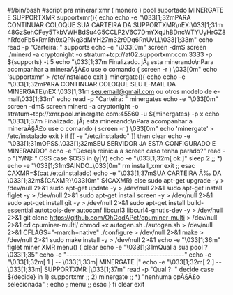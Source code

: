 #!/bin/bash
#script pra minerar xmr ( monero ) pool suportado MINERGATE E SUPPORTXMR
supportxmr(){
	echo
	echo -e "\033[1;32mPARA CONTINUAR COLOQUE SUA CARTEIRA DA SUPPORTXMR\nEX:\033[1;31m 48GzSehCFey5TkbVWHBdSu4G5CCLP2V6C7DmYXqJhBDncWTYUyHrGZ8hRfdoFb5xRmRh9xQPNg3dMYH27m32r9Dq6RnUvLL\033[1;33m"
	echo
	read -p "Carteira: " supports
	echo -e "\033[0m"
	screen -dmS screen ./minerd -a cryptonight -o stratum+tcp://at02.supportxmr.com:3333 -p ${supports} -t 5
	echo "\033[1;37m Finalizado. jÃ¡ esta minerando\nPara acompanhar a mineraÃ§Ã£o use o comando ( screen -r ) \033[0m"
	echo 'supportxmr' > /etc/instalado
	exit
}
minergate(){
	echo
	echo -e "\033[1;32mPARA CONTINUAR COLOQUE SEU E-MAIL DA MINERGATE\nEX:\033[1;31m seu.email@gmail.com ou otros modelo de e-mail\033[1;33m"
	echo
	read -p "Carteira: " minergates
	echo -e "\033[0m"
	screen -dmS screen minerd -a cryptonight -o stratum+tcp://xmr.pool.minergate.com:45560 -u ${minergates} -p x
	echo "\033[1;37m Finalizado. jÃ¡ esta minerando\nPara acompanhar a mineraÃ§Ã£o use o comando ( screen -r ) \033[0m"
	echo 'minergate' > /etc/instalado
	exit
}
if [[ -e "/etc/instalado" ]]
 then
clear
echo -e "\033[1;31mOPSS,\033[1;32mSEU SERVIDOR JA ESTA CONFIGURADO E MINERANDO"
echo -e "Deseja reinicia a screen caso tenha parado?"
read -p "[Y/N]: " OSS
case $OSS in
(y|Y)
echo -e "\033[1;32m[ ok ]"
sleep 2
;;
*)
echo -e "\033[1;31mSAINDO..\033[0m"
rm install_xmr
exit
;;
esac
CAXMR=$(cat /etc/instalado)
echo -e "\033[1;37mSUA CARTEIRA Ã‰ DA \033[1;32m${CAXMR}\033[0m"
${CAXMR}
else
sudo apt-get upgrade -y > /dev/null 2>&1
sudo apt-get update -y > /dev/null 2>&1
sudo apt-get install figlet -y > /dev/null 2>&1
sudo apt-get install screen -y > /dev/null 2>&1
sudo apt-get install git -y > /dev/null 2>&1
sudo apt-get install build-essential autotools-dev autoconf libcurl3 libcurl4-gnutls-dev -y > /dev/null 2>&1
git clone https://github.com/OhGodAPet/cpuminer-multi > /dev/null 2>&1
cd cpuminer-multi/
chmod +x autogen.sh
./autogen.sh > /dev/null 2>&1
CFLAGS="-march=native" ./configure > /dev/null 2>&1
make > /dev/null 2>&1
sudo make install -y > /dev/null 2>&1
echo -e "\033[1;36m"
figlet miner XMR
menu() {
	clear
	echo -e "\033[1;31mQual a sua pool ?\033[1;35"
	echo -e "------------------------------------------"
	echo -e "\033[1;32m[ 1 ] -- \033[1;33m|  MINERGATE |"
	echo -e "\033[1;32m[ 2 ] -- \033[1;33m| SUPPORTXMR |\033[1;37m"
	read -p "Qual ?: " decide
	case ${decide} in
		1) supportxmr ;;
		2) minergate ;;
		*) "nenhuma opÃ§Ã£o selecionada" ; echo ; menu ;;
	esac
}
fi
clear
exit


